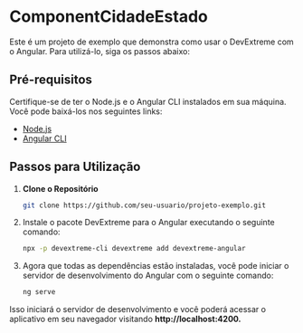 # ComponentCidadeEstado

Este é um projeto de exemplo que demonstra como usar o DevExtreme com o Angular. Para utilizá-lo, siga os passos abaixo:

## Pré-requisitos

Certifique-se de ter o Node.js e o Angular CLI instalados em sua máquina. Você pode baixá-los nos seguintes links:

- [Node.js](https://nodejs.org/)
- [Angular CLI](https://cli.angular.io/)

## Passos para Utilização

1. **Clone o Repositório**
   ```bash
   git clone https://github.com/seu-usuario/projeto-exemplo.git

2. Instale o pacote DevExtreme para o Angular executando o seguinte comando:
   ```bash
   npx -p devextreme-cli devextreme add devextreme-angular

3. Agora que todas as dependências estão instaladas, você pode iniciar o servidor de desenvolvimento do Angular com o seguinte comando:
   ```bash
   ng serve

Isso iniciará o servidor de desenvolvimento e você poderá acessar o aplicativo em seu navegador visitando **http://localhost:4200.**


